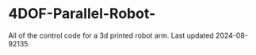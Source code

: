 # 4DOF-Parallel-Robot-
All of the control code for a 3d printed robot arm. 
Last updated 2024-08-92135

